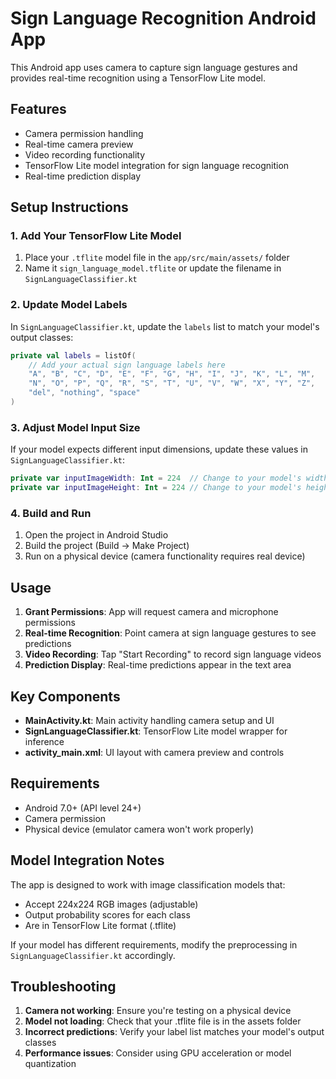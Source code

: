 # Sign Language Recognition Android App

This Android app uses camera to capture sign language gestures and provides real-time recognition using a TensorFlow Lite model.

## Features

- Camera permission handling
- Real-time camera preview
- Video recording functionality
- TensorFlow Lite model integration for sign language recognition
- Real-time prediction display

## Setup Instructions

### 1. Add Your TensorFlow Lite Model

1. Place your `.tflite` model file in the `app/src/main/assets/` folder
2. Name it `sign_language_model.tflite` or update the filename in `SignLanguageClassifier.kt`

### 2. Update Model Labels

In `SignLanguageClassifier.kt`, update the `labels` list to match your model's output classes:

```kotlin
private val labels = listOf(
    // Add your actual sign language labels here
    "A", "B", "C", "D", "E", "F", "G", "H", "I", "J", "K", "L", "M",
    "N", "O", "P", "Q", "R", "S", "T", "U", "V", "W", "X", "Y", "Z",
    "del", "nothing", "space"
)
```

### 3. Adjust Model Input Size

If your model expects different input dimensions, update these values in `SignLanguageClassifier.kt`:

```kotlin
private var inputImageWidth: Int = 224  // Change to your model's width
private var inputImageHeight: Int = 224 // Change to your model's height
```

### 4. Build and Run

1. Open the project in Android Studio
2. Build the project (Build → Make Project)
3. Run on a physical device (camera functionality requires real device)

## Usage

1. **Grant Permissions**: App will request camera and microphone permissions
2. **Real-time Recognition**: Point camera at sign language gestures to see predictions
3. **Video Recording**: Tap "Start Recording" to record sign language videos
4. **Prediction Display**: Real-time predictions appear in the text area

## Key Components

- **MainActivity.kt**: Main activity handling camera setup and UI
- **SignLanguageClassifier.kt**: TensorFlow Lite model wrapper for inference
- **activity_main.xml**: UI layout with camera preview and controls

## Requirements

- Android 7.0+ (API level 24+)
- Camera permission
- Physical device (emulator camera won't work properly)

## Model Integration Notes

The app is designed to work with image classification models that:
- Accept 224x224 RGB images (adjustable)
- Output probability scores for each class
- Are in TensorFlow Lite format (.tflite)

If your model has different requirements, modify the preprocessing in `SignLanguageClassifier.kt` accordingly.

## Troubleshooting

1. **Camera not working**: Ensure you're testing on a physical device
2. **Model not loading**: Check that your .tflite file is in the assets folder
3. **Incorrect predictions**: Verify your label list matches your model's output classes
4. **Performance issues**: Consider using GPU acceleration or model quantization
